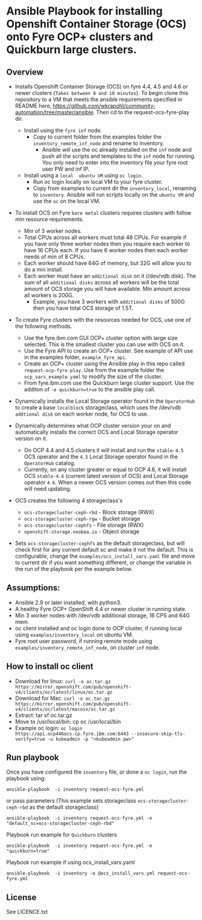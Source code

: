 # Ansible Playbook for installing Openshift Container Storage (OCS) onto Fyre OCP+ clusters and Quickburn large clusters.

## Overview

- Installs Openshift Container Storage (OCS) on fyre 4.4, 4.5 and 4.6 or newer clusters (`Takes between 8 and 10 minutes`).
  To begin clone this repository to a VM that meets the ansible requirements specified in README here, https://github.com/wkrapohl/community-automation/tree/master/ansible. Then cd to the request-ocs-fyre-play dir.
  - Install using the `fyre inf` node.
    - Copy to current folder from the examples folder the `inventory_remote_inf_node` and  rename to inventory.
       - Ansible will use the oc already installed on the `inf` node and push all the scripts and templates to the `inf` node for running. You only need to enter into the inventory file your fyre root user PW  and inf IP.
  - Install using a `local  ubuntu VM` using `oc login`.
    - Run oc login locally on local VM to your fyre cluster.
    - Copy from examples to current dir the `inventory_local`, renaming to `inventory`. Ansible will run scripts locally on the `ubuntu VM` and use the `oc` on the local VM.
- To install OCS on Fyre `bare metal` clusters requires clusters with follow min resource requirements.
  - Min of 3 worker nodes.
  - Total CPUs across all workers must total 48 CPUs. For example if you have only three worker nodes then you require each worker to have 16 CPUs each. If you have 6 worker nodes then each worker needs of min of 8 CPUs.
  - Each worker should have 64G of memory, but 32G will allow you to do a min install.
  - Each worker must have an `additional disk` on it (/dev/vdb disk). The sum of all `additional disks` across all workers will be the total amount of OCS storage you will have available. Min amount across all workers is 200G.
    - Example, you have 3 workers with `additional disks` of 500G then you have total OCS storage of 1.5T.
- To create Fyre clusters with the resources needed for OCS, use one of the following methods.
  - Use the fyre.ibm.com GUI OCP+ cluster option with large size selected. This is the smallest cluster you can use with OCS on it.
  - Use the Fyre API to create an OCP+ cluster. See example of API use in the examples folder, `example_fyre_api`.
  - Create an OCP+ cluster using the Ansible play in this repo called `request-ocp-fyre-play`. Use from the example folder the  `ocp_vars_example.yaml` to modify the size of the cluster.
  - From fyre.ibm.com use the Quickburn large cluster support. Use the additon of `-e quickburn=true` to the ansible play call.  
- Dynamically installs the Local Storage operator found in the `OperatorHub` to create a base `localblock` storageclass, which uses the /dev/vdb `addtional disk` on each worker node, for OCS to use.
- Dynamically determines what OCP cluster version your on and automatically installs the correct OCS and Local Storage operator version on it.
  - On OCP 4.4 and 4.5 clusters it will install and run the `stable-4.5` OCS operator and the `4.5` Local Storage operator found in the `OperatorHub` catalog.
  - Currently, on any cluster greater or equal to OCP 4.6, it will install OCS `stable-4.6` (current latest version of OCS) and Local Storage operator `4.6`. When a newer OCS version comes out then this code will need updating.

- OCS creates the following 4 storageclass's
  - `ocs-storagecluster-ceph-rbd` - Block storage (RWX)
  - `ocs-storagecluster-ceph-rgw` - Bucket storage
  - `ocs-storagecluster-cephfs` - File storage (RWX)
  - `openshift-storage.noobaa.io` - Object storage
- Sets `ocs-storagecluster-cephfs` as the default storageclass, but will check first for any current default sc and make it not the default. This is configurable, change the `examples/ocs_install_vars.yaml` file and move to current dir if you want something different, or change the variable in the run of the playbook per the example below.

## Assumptions:

 - Ansible 2.9 or later installed, with python3.
 - A healthy Fyre OCP+ OpenShift 4.4 or newer cluster in running state.
  - Min 3 worker nodes with /dev/vdb additional storage, 16 CPS and 64G mem.
 - oc client installed and oc login done to OCP cluster, if running local using `examples/inventory_local` on ubuntu VM.
 - Fyre root user password, if running remote mode using `examples/inventory_remote_inf_node`, on cluster `inf` node.

## How to install oc client

  - Download for linux: `curl -o oc.tar.gz https://mirror.openshift.com/pub/openshift-v4/clients/oc/latest/linux/oc.tar.gz`
  - Download for Mac: `curl -o oc.tar.gz https://mirror.openshift.com/pub/openshift-v4/clients/oc/latest/macosx/oc.tar.gz`
  - Extract: tar xf oc.tar.gz
  - Move to /usr/local/bin: cp oc /usr/local/bin
  - Example oc login: `oc login https://api.ocp446ocs.cp.fyre.ibm.com:6443 --insecure-skip-tls-verify=true -u kubeadmin -p "<kubeadmin pw>"`

## Run playbook

Once you have configured the `inventory` file, or done a `oc login`, run the playbook using:

```
ansible-playbook  -i inventory request-ocs-fyre.yml
```
or pass parameters (This example sets storageclass `ocs-storagecluster-ceph-rbd` as the default storageclass)

```
ansible-playbook  -i inventory request-ocs-fyre.yml -e "default_sc=ocs-storagecluster-ceph-rbd"
```

Playbook run example for `Quickburn` clusters
```
ansible-playbook  -i inventory request-ocs-fyre.yml -e "quickburn=true"
```

Playbook run example if using ocs_install_vars.yaml
```
ansible-playbook  -i inventory -e @ocs_install_vars.yml request-ocs-fyre.yml
```
License
-------

See LICENCE.txt

